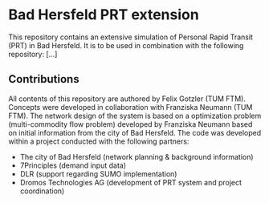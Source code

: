 # Bad Hersfeld PRT extension
This repository contains an extensive simulation of Personal Rapid Transit (PRT) in Bad Hersfeld.
It is to be used in combination with the following repository:
[...]


## Contributions
All contents of this repository are authored by Felix Gotzler (TUM FTM). Concepts were developed in collaboration with Franziska Neumann (TUM FTM). The network design of the system is based on a optimization problem (multi-commodity flow problem) developed by Franziska Neumann based on initial information from the city of Bad Hersfeld.
The code was developed within a project conducted with the following partners:
- The city of Bad Hersfeld (network planning & background information)
- 7Principles (demand input data)
- DLR (support regarding SUMO implementation)
- Dromos Technologies AG (development of PRT system and project coordination)
